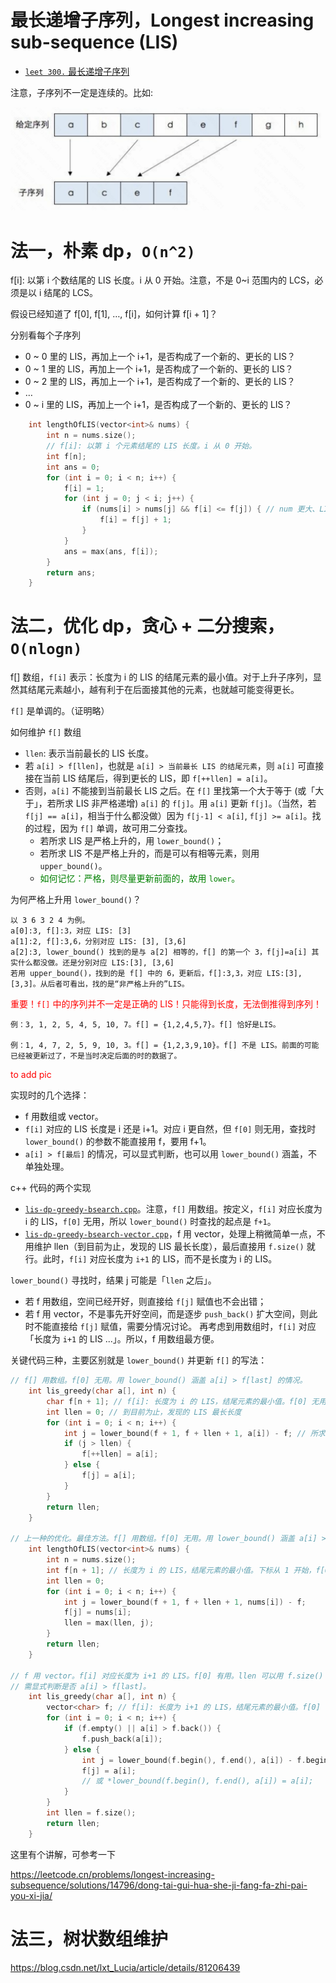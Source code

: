 # 最长递增子序列，Longest increasing sub-sequence (LIS)

- [`leet 300.` 最长递增子序列](https://leetcode.cn/problems/longest-increasing-subsequence)

注意，子序列不一定是连续的。比如:

![sub-sequence](pics/lis-sub-seq.png)

# 法一，朴素 dp，`O(n^2)`

f[i]: 以第 i 个数结尾的 LIS 长度。i 从 0 开始。注意，不是 0~i 范围内的 LCS，必须是以 i 结尾的 LCS。

假设已经知道了 f[0], f[1], …, f[i]，如何计算 f[i + 1]？

分别看每个子序列
* 0 ~ 0 里的 LIS，再加上一个 i+1，是否构成了一个新的、更长的 LIS？
* 0 ~ 1 里的 LIS，再加上一个 i+1，是否构成了一个新的、更长的 LIS？
* 0 ~ 2 里的 LIS，再加上一个 i+1，是否构成了一个新的、更长的 LIS？
* …
* 0 ~ i 里的 LIS，再加上一个 i+1，是否构成了一个新的、更长的 LIS？

```cpp
    int lengthOfLIS(vector<int>& nums) {
        int n = nums.size();
        // f[i]: 以第 i 个元素结尾的 LIS 长度。i 从 0 开始。
        int f[n];
        int ans = 0;
        for (int i = 0; i < n; i++) {
            f[i] = 1;
            for (int j = 0; j < i; j++) {
                if (nums[i] > nums[j] && f[i] <= f[j]) { // num 更大、LIS 更短，则更新
                    f[i] = f[j] + 1;
                }
            }
            ans = max(ans, f[i]);
        }
        return ans;
    }
```

# 法二，优化 dp，贪心 + 二分搜索，`O(nlogn)`

f[] 数组，`f[i]` 表示：长度为 i 的 LIS 的结尾元素的最小值。对于上升子序列，显然其结尾元素越小，越有利于在后面接其他的元素，也就越可能变得更长。

`f[]` 是单调的。（证明略）

如何维护 `f[]` 数组
- `llen`: 表示当前最长的 LIS 长度。
- 若 `a[i] > f[llen]`，也就是 `a[i] > 当前最长 LIS 的结尾元素`，则 `a[i]` 可直接接在当前 LIS 结尾后，得到更长的 LIS，即 `f[++llen] = a[i]`。
- 否则，`a[i]` 不能接到当前最长 LIS 之后。在 `f[]` 里找第一个大于等于 (或「大于」，若所求 LIS 非严格递增) `a[i]` 的 `f[j]`。用 `a[i]` 更新 `f[j]`。（当然，若 `f[j] == a[i]`，相当于什么都没做）因为 `f[j-1] < a[i]`, `f[j] >= a[i]`。找的过程，因为 `f[]` 单调，故可用二分查找。
  - 若所求 LIS 是严格上升的，用 `lower_bound()`；
  - 若所求 LIS 不是严格上升的，而是可以有相等元素，则用 `upper_bound()`。
  - <font color="green">如何记忆：严格，则尽量更新前面的，故用 `lower`。</font>

为何严格上升用 `lower_bound()`？

```
以 3 6 3 2 4 为例。
a[0]:3, f[]:3，对应 LIS: [3]
a[1]:2, f[]:3,6，分别对应 LIS: [3], [3,6]
a[2]:3, lower_bound() 找到的是与 a[2] 相等的，f[] 的第一个 3，f[j]=a[i] 其实什么都没做。还是分别对应 LIS:[3], [3,6]
若用 upper_bound()，找到的是 f[] 中的 6，更新后，f[]:3,3，对应 LIS:[3], [3,3]。从后者可看出，找的是“非严格上升的”LIS。
```

<font color="red">重要！`f[]` 中的序列并不一定是正确的 LIS！只能得到长度，无法倒推得到序列！</font>

```
例：3, 1, 2, 5, 4, 5, 10, 7。f[] = {1,2,4,5,7}。f[] 恰好是LIS。

例：1, 4, 7, 2, 5, 9, 10, 3。f[] = {1,2,3,9,10}。f[] 不是 LIS。前面的可能已经被更新过了，不是当时决定后面的时的数据了。
```

<font color="red">to add pic</font>

实现时的几个选择：
* f 用数组或 vector。
* `f[i]` 对应的 LIS 长度是 i 还是 i+1。对应 i 更自然，但 `f[0]` 则无用，查找时 `lower_bound()` 的参数不能直接用 f，要用 f+1。
* `a[i] > f[最后]` 的情况，可以显式判断，也可以用 `lower_bound()` 涵盖，不单独处理。

c++ 代码的两个实现
* [`lis-dp-greedy-bsearch.cpp`](code/lis-dp-greedy-bsearch.cpp)。注意，`f[]` 用数组。按定义，`f[i]` 对应长度为 i 的 LIS，`f[0]` 无用，所以 `lower_bound()` 时查找的起点是 `f+1`。
* [`lis-dp-greedy-bsearch-vector.cpp`](code/lis-dp-greedy-bsearch-vector.cpp)，f 用 vector，处理上稍微简单一点，不用维护 llen（到目前为止，发现的 LIS 最长长度），最后直接用 `f.size()` 就行。此时，`f[i]` 对应长度为 `i+1` 的 LIS，而不是长度为 i 的 LIS。

`lower_bound()` 寻找时，结果 j 可能是「`llen` 之后」。
- 若 f 用数组，空间已经开好，则直接给 `f[j]` 赋值也不会出错；
- 若 f 用 vector，不是事先开好空间，而是逐步 `push_back()` 扩大空间，则此时不能直接给 `f[j]` 赋值，需要分情况讨论。
再考虑到用数组时，`f[i]` 对应「长度为 `i+1` 的 LIS ...」。所以，f 用数组最方便。

关键代码三种，主要区别就是 `lower_bound()` 并更新 `f[]` 的写法：

```cpp
// f[] 用数组。f[0] 无用。用 lower_bound() 涵盖 a[i] > f[last] 的情况。
    int lis_greedy(char a[], int n) {
        char f[n + 1]; // f[i]: 长度为 i 的 LIS，结尾元素的最小值。f[0] 无用
        int llen = 0; // 到目前为止，发现的 LIS 最长长度
        for (int i = 0; i < n; i++) {
            int j = lower_bound(f + 1, f + llen + 1, a[i]) - f; // 所求 LIS 严格递增
            if (j > llen) {
                f[++llen] = a[i];
            } else {
                f[j] = a[i];
            }
        }
        return llen;
    }

// 上一种的优化。最佳方法。f[] 用数组。f[0] 无用。用 lower_bound() 涵盖 a[i] > f[last] 的情况。
    int lengthOfLIS(vector<int>& nums) {
        int n = nums.size();
        int f[n + 1]; // 长度为 i 的 LIS，结尾元素的最小值。下标从 1 开始，f[0] 无用。
        int llen = 0;
        for (int i = 0; i < n; i++) {
            int j = lower_bound(f + 1, f + llen + 1, nums[i]) - f;
            f[j] = nums[i];
            llen = max(llen, j);
        }
        return llen;
    }

// f 用 vector。f[i] 对应长度为 i+1 的 LIS。f[0] 有用。llen 可以用 f.size() 代替，但其实也没用到。
// 需显式判断是否 a[i] > f[last]。
    int lis_greedy(char a[], int n) {
        vector<char> f; // f[i]: 长度为 i+1 的 LIS，结尾元素的最小值。f[0] 有用。
        for (int i = 0; i < n; i++) {
            if (f.empty() || a[i] > f.back()) {
                f.push_back(a[i]);
            } else {
                int j = lower_bound(f.begin(), f.end(), a[i]) - f.begin(); // LIS 严格递增
                f[j] = a[i];
                // 或 *lower_bound(f.begin(), f.end(), a[i]) = a[i];
            }
        }
        int llen = f.size();
        return llen;
    }
```

这里有个讲解，可参考一下

https://leetcode.cn/problems/longest-increasing-subsequence/solutions/14796/dong-tai-gui-hua-she-ji-fang-fa-zhi-pai-you-xi-jia/

# 法三，树状数组维护

https://blog.csdn.net/lxt_Lucia/article/details/81206439



